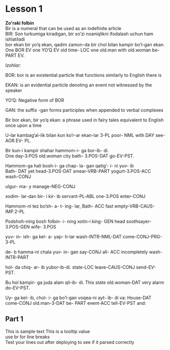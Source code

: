 # Lesson 1
**Zo'raki folbin**  
<Tooltip label="Bir">
<span>
Bir is a numeral that can be used as an indefinite article 
<br>
BIR: Son turkumiga kiradigan, bir so’zi noaniqlikni ifodalash uchun ham ishlatiladi
</span>
</Tooltip>  
bor    ekan bir  yo’q   ekan, qadim zamon-da    bir  chol      bilan  kampir       bo’l-gan   ekan.   
One BOR EV   one YO’Q EV    old      time-  LOC one old.man with old.woman be-PART EV.   

*Izohlar:*    

BOR: bor is an existential particle that functions similarly to English there is  

EKAN: is an evidential particle denoting an event not witnessed by the speaker 

YO’Q: Negative form of BOR    

GAN: the suffix -gan forms participles when appended to verbal complexes    

Bir bor ekan, bir yo’q ekan: a phrase used in fairy tales equivalent to English once upon a time 

U-lar kambag’al-lik    bilan kun    ko’r-ar    ekan-lar
3-PL  poor-        NML with DAY see-AOR EV-  PL.

Bir   kun-i          kampir       shahar hammom-i-         ga     bor-ib- di.  
One day-3.POS old.woman city     bath-        3.POS-DAT go-EV-PST.

Hammom-ga   hali bosh-i-         ga      chap-  la-     gan     qatig’-  i-         ni      yuv-   ib        
Bath-       DAT yet head-3.POS-DAT smear-VRB-PART yogurt-3.POS-ACC wash-CONJ 

ulgur-     ma-   y 
manage-NEG-CONJ 

xodim-  lar-dan   bir-  i          kir-   ib
servant-PL-ABL one-3.POS enter-CONJ

Hammom-ni      tez  bo’sh- a-       t-         ing-     lar,
Bath-        ACC fast empty-VRB-CAUS-IMP.2-PL 

Podshoh-ning bosh folbin-        i-          ning  xotin-i 
king-      GEN head soothsayer-3.POS-GEN wife- 3.POS

yuv-  in-       ish-    ga      kel-    a-        yap- ti-lar
wash-INTR-NML-DAT come-CONJ-PRG-3-PL 

de-  b        hamma-ni      chala            yuv-   in-      gan 
say-CONJ all-      ACC incompletely wash-INTR-PART 

hol-  da      chiq-  ar-       ib       yubor-ib-di.
state-LOC leave-CAUS-CONJ send-EV-PST. 

Bu   hol     kampir-     ga      juda alam  qil-ib-  di.
This state old.woman-DAT very alarm do-EV-PST. 

Uy-     ga      kel-    ib,       chol-      i- ga     bo’l-gan     voqea-ni     ayt- ib-  di    va:
House-DAT come-CONJ old.man-3-DAT be-  PART event-ACC tell-EV-PST and:


 

  


## Part 1
This is sample text
<Tooltip label="Hover over me">
<span>
This is a tooltip value
<br>
use br for line breaks
<br>
Test your lines out after deploying to see if it parsed correctly
</span>
</Tooltip>
